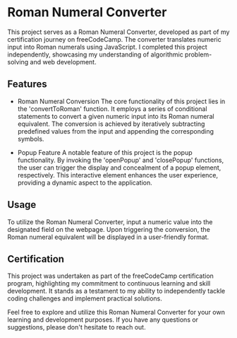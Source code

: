 # Roman Numeral Converter
This project serves as a Roman Numeral Converter, developed as part of my certification journey on freeCodeCamp. 
The converter translates numeric input into Roman numerals using JavaScript. I completed this project independently, 
showcasing my understanding of algorithmic problem-solving and web development.

## Features
* Roman Numeral Conversion
The core functionality of this project lies in the 'convertToRoman' function. 
It employs a series of conditional statements to convert a given numeric input into its Roman numeral equivalent. 
The conversion is achieved by iteratively subtracting predefined values from the input and appending the corresponding symbols.

* Popup Feature
A notable feature of this project is the popup functionality. By invoking the 'openPopup' and 'closePopup' functions,
the user can trigger the display and concealment of a popup element, respectively.
This interactive element enhances the user experience, providing a dynamic aspect to the application.

## Usage
To utilize the Roman Numeral Converter, input a numeric value into the designated field on the webpage. 
Upon triggering the conversion, the Roman numeral equivalent will be displayed in a user-friendly format.

## Certification 
This project was undertaken as part of the freeCodeCamp certification program, 
highlighting my commitment to continuous learning and skill development. 
It stands as a testament to my ability to independently tackle coding challenges and implement practical solutions.

Feel free to explore and utilize this Roman Numeral Converter for your own learning and development purposes. 
If you have any questions or suggestions, please don't hesitate to reach out.
